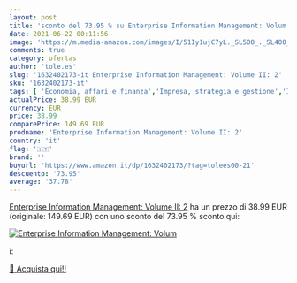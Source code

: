 ```yaml
---
layout: post
title: 'sconto del 73.95 % su Enterprise Information Management: Volum  '
date: 2021-06-22 00:11:56
image: 'https://m.media-amazon.com/images/I/51Iy1ujC7yL._SL500_._SL400_.jpg'
comments: true
category: ofertas
author: 'tole.es'
slug: '1632402173-it Enterprise Information Management: Volume II: 2'
sku: '1632402173-it'
tags: [ 'Economia, affari e finanza','Impresa, strategia e gestione','Informatica, Web e Digital Media','Libri','Scienza dei calcolatori', ]
actualPrice: 38.99 EUR
currency: EUR
price: 38.99
comparePrice: 149.69 EUR
prodname: 'Enterprise Information Management: Volume II: 2'
country: 'it'
flag: '🇮🇹'
brand: ''
buyurl: 'https://www.amazon.it/dp/1632402173/?tag=tolees00-21'
descuento: '73.95'
average: '37.78'
---
```


[Enterprise Information Management: Volume II: 2](https://www.amazon.it/dp/1632402173/?tag=tolees00-21) ha un prezzo di 38.99 EUR (originale: 149.69 EUR) con uno sconto del 73.95 % sconto qui:

[![Enterprise Information Management: Volum](https://m.media-amazon.com/images/I/51Iy1ujC7yL._SL500_._SL400_.jpg)](https://www.amazon.it/dp/1632402173/?tag=tolees00-21)

ℹ️:


[🛒 Acquista qui!!](https://www.amazon.it/dp/1632402173/?tag=tolees00-21)
